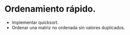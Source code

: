 # Ordenamiento rápido.

- Implementar quicksort.
- Ordenar una matriz no ordenada sin valores duplicados.